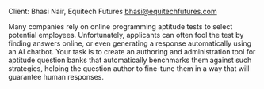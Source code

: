 Client: Bhasi Nair, Equitech Futures <bhasi@equitechfutures.com>

Many companies rely on online programming aptitude tests to select
potential employees. Unfortunately, applicants can often fool the test
by finding answers online, or even generating a response automatically
using an AI chatbot. Your task is to create an authoring and
administration tool for aptitude question banks that automatically
benchmarks them against such strategies, helping the question author to
fine-tune them in a way that will guarantee human responses.
